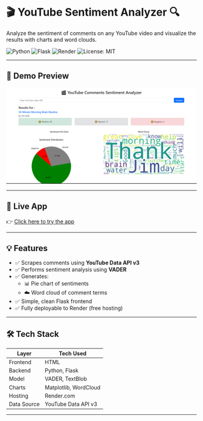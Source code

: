 # 🎬 YouTube Sentiment Analyzer 🔍

Analyze the sentiment of comments on any YouTube video and visualize the results with charts and word clouds.

![Python](https://img.shields.io/badge/Python-3.8+-blue.svg)
![Flask](https://img.shields.io/badge/Flask-Web%20App-red)
![Render](https://img.shields.io/badge/Deployed%20on-Render-green)
![License: MIT](https://img.shields.io/badge/License-MIT-yellow.svg)

---

## 📸 Demo Preview

<img src="static/sample.png" width="600" alt="App Screenshot" />

---

## 🚀 Live App

👉 [Click here to try the app](https://youtube-video-sentiment.onrender.com/)

---

## 💡 Features

- ✅ Scrapes comments using **YouTube Data API v3**
- ✅ Performs sentiment analysis using **VADER**
- ✅ Generates:
  - 📊 Pie chart of sentiments
  - ☁️ Word cloud of comment terms
- ✅ Simple, clean Flask frontend
- ✅ Fully deployable to Render (free hosting)

---

## 🛠️ Tech Stack

| Layer       | Tech Used                     |
|-------------|-------------------------------|
| Frontend    | HTML       |
| Backend     | Python, Flask                  |
| Model       | VADER, TextBlob |
| Charts      | Matplotlib, WordCloud         |
| Hosting     | Render.com                    |
| Data Source | YouTube Data API v3           |

---
